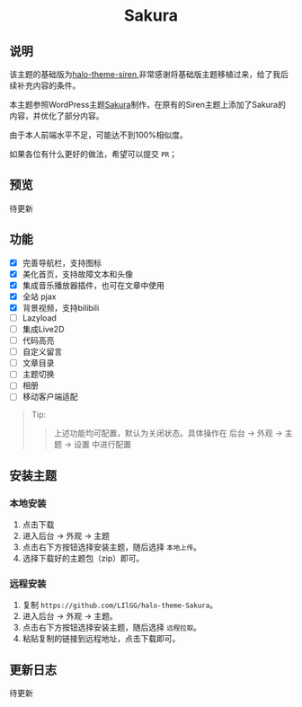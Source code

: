 <h1 align="center">Sakura</h1>

## 说明
该主题的基础版为[halo-theme-siren](https://github.com/halo-dev/halo-theme-siren),非常感谢将基础版主题移植过来，给了我后续补充内容的条件。

本主题参照WordPress主题[Sakura](https://github.com/mashirozx/Sakura)制作，在原有的Siren主题上添加了Sakura的内容，并优化了部分内容。

由于本人前端水平不足，可能达不到100%相似度。

如果各位有什么更好的做法，希望可以提交 `PR`；

## 预览

待更新

## 功能

- [x] 完善导航栏，支持图标
- [x] 美化首页，支持故障文本和头像
- [x] 集成音乐播放器插件，也可在文章中使用
- [x] 全站 pjax
- [x] 背景视频，支持bilibili
- [ ] Lazyload
- [ ] 集成Live2D
- [ ] 代码高亮
- [ ] 自定义留言
- [ ] 文章目录
- [ ] 主题切换
- [ ] 相册
- [ ] 移动客户端适配

> Tip:
>> 上述功能均可配置，默认为关闭状态。具体操作在 后台 -> 外观 -> 主题 -> 设置 中进行配置   

## 安装主题

### 本地安装
1. 点击下载
2. 进入后台 -> 外观 -> 主题
3. 点击右下方按钮选择安装主题，随后选择 `本地上传`。
4. 选择下载好的主题包（zip）即可。

### 远程安装
1. 复制 `https://github.com/LIlGG/halo-theme-Sakura`。
2. 进入后台 -> 外观 -> 主题。
3. 点击右下方按钮选择安装主题，随后选择 `远程拉取`。
4. 粘贴复制的链接到远程地址，点击下载即可。

## 更新日志

待更新